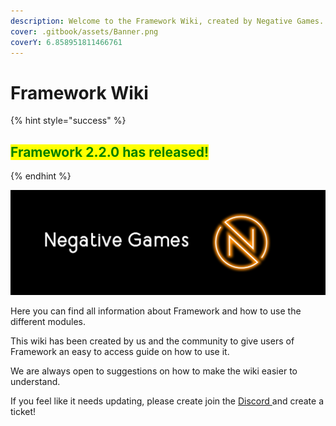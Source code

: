 ```yaml
---
description: Welcome to the Framework Wiki, created by Negative Games.
cover: .gitbook/assets/Banner.png
coverY: 6.858951811466761
---
```


# Framework Wiki

{% hint style="success" %}
## <mark style="color:green;">**Framework 2.2.0 has released!**</mark>
{% endhint %}

![Negative Games Banner](.gitbook/assets/Banner.png)

Here you can find all information about Framework and how to use the different modules.&#x20;

This wiki has been created by us and the community to give users of Framework an easy to access guide on how to use it.

We are always open to suggestions on how to make the wiki easier to understand.&#x20;

If you feel like it needs updating, please create join the [Discord ](https://discord.negative.games)and create a ticket!
